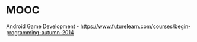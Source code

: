 MOOC
====

Android Game Development - https://www.futurelearn.com/courses/begin-programming-autumn-2014
